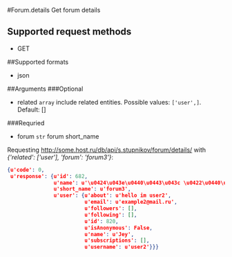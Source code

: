 #Forum.details
Get forum details

## Supported request methods 
* GET

##Supported formats
* json

##Arguments
###Optional
* related
   ```array``` include related entities. Possible values: ```['user',]```. Default: []


###Requried
* forum
   ```str``` forum short_name


Requesting http://some.host.ru/db/api/s.stupnikov/forum/details/ with _{'related': ['user'], 'forum': 'forum3'}_:
```json
{u'code': 0,
 u'response': {u'id': 682,
               u'name': u'\u0424\u043e\u0440\u0443\u043c \u0422\u0440\u0438',
               u'short_name': u'forum3',
               u'user': {u'about': u'hello im user2',
                         u'email': u'example2@mail.ru',
                         u'followers': [],
                         u'following': [],
                         u'id': 820,
                         u'isAnonymous': False,
                         u'name': u'Jey',
                         u'subscriptions': [],
                         u'username': u'user2'}}}
```
